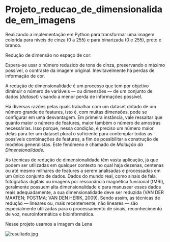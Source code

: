 # Projeto_reducao_de_dimensionalidade_em_imagens
Realizando a implementação em Python para transformar uma imagem colorida para níveis de cinza (0 a 255) e para binarizada (0 e 255), preto e branco.



Redução de dimensão no espaço de cor: 

Espera-se usar o número reduzido de tons de cinza, preservando o máximo possível, o contraste da imagem original. Inevitavelmente há perdas de informação de cor. 


A redução de dimensionalidade é um processo que tem por objetivo diminuir o número de variáveis — ou dimensões — de um conjunto de dados (*dataset*) visando a menor perda de informações possível.



Há diversas razões pelas quais trabalhar com um dataset dotado de um número grande de features, isto é, com muitas dimensões, pode se configurar em uma desvantagem. Em primeira instância, vale ressaltar que quanto maior o número de features, maior também o número de amostras necessárias. Isso porque, nessa condição, é preciso um número maior delas para ter um dataset plural o suficiente para contemplar todas as possíveis combinações de features, a fim de possibilitar a construção de modelos generalistas. Este fenômeno é chamado de *Maldição da Dimensionalidade.*

As técnicas de redução de dimensionalidade têm vasta aplicação, já que podem ser utilizadas em qualquer contexto no qual haja dezenas, centenas ou até mesmo milhares de features a serem analisadas e processadas em um único conjunto de dados. Dados do mundo real, como sinais de fala, fotografias digitais ou imagens por ressonância magnética funcional (fMRI), geralmente possuem alta dimensionalidade e para manusear esses dados reais adequadamente, a sua dimensionalidade deve ser reduzida (VAN DER MAATEN; POSTMA; VAN DEN HERIK, 2009). Sendo assim, as técnicas de redução — lineares ou, mais recentemente, não lineares — são especialmente utilizadas para o processamento de sinais, reconhecimento de voz, neuroinformática e bioinformática.



Nesse projeto  usamos a imagem da Lena

![resultado.jpg](https://github.com/guilherminog/Projeto_reducao_de_dimensionalidade_em_imagens/blob/main/img/resultado.jpg?raw=true)





